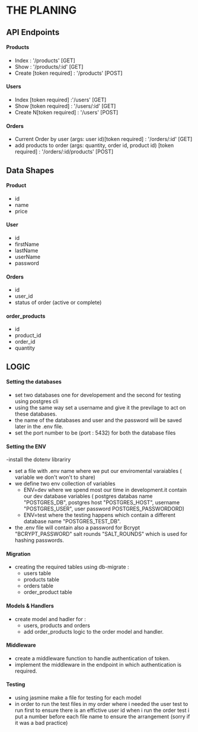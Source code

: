 # THE PLANING

## API Endpoints

#### Products

- Index : '/products' [GET]
- Show : '/products/:id' [GET]
- Create [token required] : '/products' [POST]

#### Users

- Index [token required] :'/users' [GET]
- Show [token required] : '/users/:id' [GET]
- Create N[token required] : '/users' [POST]

#### Orders

- Current Order by user (args: user id)[token required] : '/orders/:id' [GET]
- add products to order (args: quantity, order id, product id) [token required] : '/orders/:id/products' [POST]

## Data Shapes

#### Product

- id
- name
- price

#### User

- id
- firstName
- lastName
- userName
- password

#### Orders

- id
- user_id
- status of order (active or complete)

#### order_products

- id
- product_id
- order_id
- quantity

## LOGIC

#### Setting the databases

- set two databases one for developement and the second for testing using postgres cli
- using the same way set a username and give it the previlage to act on these databases.
- the name of the databases and user and the password will be saved later in the .env file.
- set the port number to be (port : 5432) for both the database files

#### Setting the ENV

-install the dotenv librariry

- set a file with .env name where we put our enviromental varaiables
  ( variable we don't won't to share)
- we define two env collection of variables
  - ENV=dev where we spend most our time in development.it contain our dev database variables
    ( postgres databas name "POSTGRES_DB", postgres host "POSTGRES_HOST", username "POSTGRES_USER", user password POSTGRES_PASSWORDORD)
  - ENV=test where the testing happens which contain a different database name "POSTGRES_TEST_DB".
- the .env file will contain also a password for Bcrypt "BCRYPT_PASSWORD" salt rounds "SALT_ROUNDS"
  which is used for hashing passwords.

#### Migration

- creating the required tables using db-migrate :
  - users table
  - products table
  - orders table
  - order_product table

#### Models & Handlers

- create model and hadler for :
  - users, products and orders
  - add order_products logic to the order model and handler.

#### Middleware

- create a middleware function to handle authentication of token.
- implement the middleware in the endpoint in which authentication is required.

#### Testing

- using jasmine make a file for testing for each model
- in order to run the test files in my order where i needed the user test to run
  first to ensure there is an effictive user id when i run the order test i put a
  number before each file name to ensure the arrangement (sorry if it was a bad practice)
